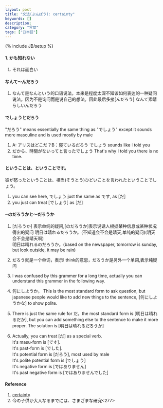 ```yaml
---
layout: post
title: "文法(ぶんぽう): certainty"
keywords: []
description: 
category: "言葉"
tags: ["日本語"]
---
```

{% include JB/setup %}


#### 1. かも知れない
1. それは面白い

#### なんて〜んだろう
1. なんて是なんという的口语说法，本来是程度太深不知该如何表达的一种疑问说法，因为不是询问而是说自己的想法，因此最后多接[んだろう]
なんて素晴らしいんだろう


#### でしょうとだろう
"だろう" means essentially the same thing as "でしょう" except it sounds more masculine and is used mostly by male
1. A: アリスはどこだ？B：寝ているだろう
でしょう sounds like I told you
1. だから、時間がないってと言ったでしょう
That's why I told you there is no time.

#### ということは、ということです。
彼が怒ったということは、相当(そうとう)ひどいことを言われたということでしょう。

1. you can see here, でしょう just the same as です, as [だ]
2. you just can treat [でしょう] as [だ]


#### ~のだろうかと〜だろうか
1. [だろうか] 表示单纯的疑问,[のだろうか]表示说话人根据某种信息或某种状况得出的疑问
明日は晴れるだろうか。(不知道会不会是晴天,单纯的疑问)(明天会不会是晴天啊) <br />
明日は晴れるのだろうか。(based on the newspaper, tomorrow is sunday, but look outside, it may be rain)

2. だろう就是一个单词，表示I think的意思，だろうか是另外一个单词,表示纯疑问

3. I was confused by this grammer for a long time, actually you can understand
   this grammer in the following way.
4. 何にしようか。 This is the most standard form to ask question, but japanese
   people would like to add new things to the sentence, [何にしようかな] to show
   polite.
5. There is just the same rule for だ。the most standard form is
   [明日は晴れるだか], but you can add something else to the sentence to make it
   more proper. The solution is [明日は晴れるだろうか]
6. Actually, you can treat [だ] as a special verb. <br />
It's masu-form is [です]. <br /> 
It's past-form is [でした]. <br />
It's potential form is [だろう], most used by male <br />
It's polite potential form is [でしょう] <br />
It's negative form is [ではありません] <br />
It's past negative form is [ではありませんでした] <br />




#### Reference
1. [certainty](http://www.guidetojapanese.org/certainty.html)
7. 今の子供か大人なるまでには、さまざまな研究<277>

